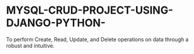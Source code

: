 # MYSQL-CRUD-PROJECT-USING-DJANGO-PYTHON-
To perform Create, Read, Update, and Delete operations on data through a robust and intuitive.
